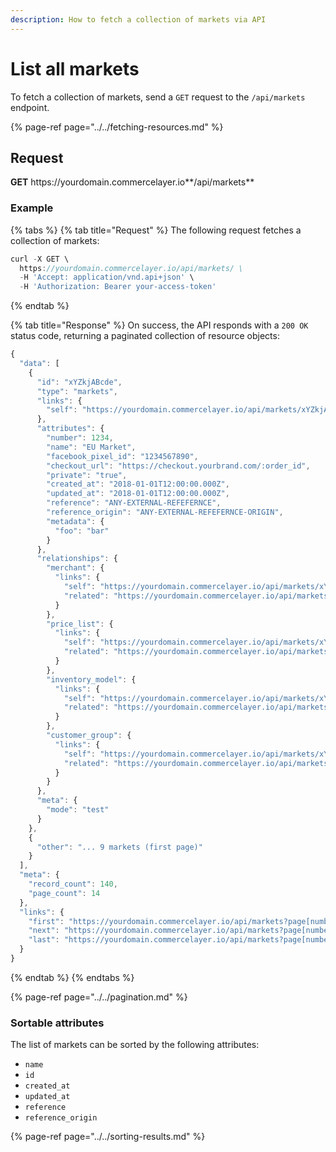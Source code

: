 ```yaml
---
description: How to fetch a collection of markets via API
---
```


# List all markets

To fetch a collection of markets, send a `GET` request to the `/api/markets` endpoint.

{% page-ref page="../../fetching-resources.md" %}

## Request

**GET** https://<i></i>yourdomain.commercelayer.io**/api/markets**

### **Example**

{% tabs %}
{% tab title="Request" %}
The following request fetches a collection of markets:

```javascript
curl -X GET \
  https://yourdomain.commercelayer.io/api/markets/ \
  -H 'Accept: application/vnd.api+json' \
  -H 'Authorization: Bearer your-access-token'
```
{% endtab %}

{% tab title="Response" %}
On success, the API responds with a `200 OK` status code, returning a paginated collection of resource objects:

```javascript
{
  "data": [
    {
      "id": "xYZkjABcde",
      "type": "markets",
      "links": {
        "self": "https://yourdomain.commercelayer.io/api/markets/xYZkjABcde"
      },
      "attributes": {
        "number": 1234,
        "name": "EU Market",
        "facebook_pixel_id": "1234567890",
        "checkout_url": "https://checkout.yourbrand.com/:order_id",
        "private": "true",
        "created_at": "2018-01-01T12:00:00.000Z",
        "updated_at": "2018-01-01T12:00:00.000Z",
        "reference": "ANY-EXTERNAL-REFEFERNCE",
        "reference_origin": "ANY-EXTERNAL-REFEFERNCE-ORIGIN",
        "metadata": {
          "foo": "bar"
        }
      },
      "relationships": {
        "merchant": {
          "links": {
            "self": "https://yourdomain.commercelayer.io/api/markets/xYZkjABcde/relationships/merchant",
            "related": "https://yourdomain.commercelayer.io/api/markets/xYZkjABcde/merchant"
          }
        },
        "price_list": {
          "links": {
            "self": "https://yourdomain.commercelayer.io/api/markets/xYZkjABcde/relationships/price_list",
            "related": "https://yourdomain.commercelayer.io/api/markets/xYZkjABcde/price_list"
          }
        },
        "inventory_model": {
          "links": {
            "self": "https://yourdomain.commercelayer.io/api/markets/xYZkjABcde/relationships/inventory_model",
            "related": "https://yourdomain.commercelayer.io/api/markets/xYZkjABcde/inventory_model"
          }
        },
        "customer_group": {
          "links": {
            "self": "https://yourdomain.commercelayer.io/api/markets/xYZkjABcde/relationships/customer_group",
            "related": "https://yourdomain.commercelayer.io/api/markets/xYZkjABcde/customer_group"
          }
        }
      },
      "meta": {
        "mode": "test"
      }
    },
    {
      "other": "... 9 markets (first page)"
    }
  ],
  "meta": {
    "record_count": 140,
    "page_count": 14
  },
  "links": {
    "first": "https://yourdomain.commercelayer.io/api/markets?page[number]=1&page[size]=10",
    "next": "https://yourdomain.commercelayer.io/api/markets?page[number]=2&page[size]=10",
    "last": "https://yourdomain.commercelayer.io/api/markets?page[number]=14&page[size]=10"
  }
}
```
{% endtab %}
{% endtabs %}

{% page-ref page="../../pagination.md" %}

### Sortable attributes

The list of markets can be sorted by the following attributes:

* `name`
* `id`
* `created_at`
* `updated_at`
* `reference`
* `reference_origin`

{% page-ref page="../../sorting-results.md" %}

